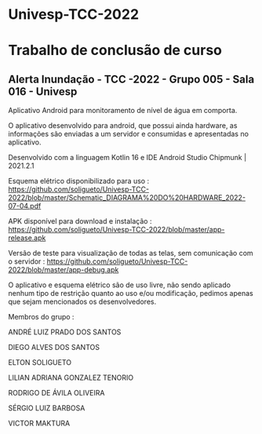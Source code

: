 # Univesp-TCC-2022


<h1>Trabalho de conclusão de curso</h1>

<h2>Alerta Inundação - TCC -2022 - Grupo 005 - Sala 016 - Univesp</h2>

Aplicativo Android para monitoramento de nível de água em comporta. 

O aplicativo desenvolvido para android, que possui ainda hardware, as informações são enviadas a um servidor e consumidas e apresentadas no aplicativo.

Desenvolvido com a linguagem Kotlin 16 e IDE Android Studio Chipmunk | 2021.2.1

Esquema elétrico disponibilizado para uso : https://github.com/soligueto/Univesp-TCC-2022/blob/master/Schematic_DIAGRAMA%20DO%20HARDWARE_2022-07-04.pdf

APK disponível para download e instalação : https://github.com/soligueto/Univesp-TCC-2022/blob/master/app-release.apk

Versão de teste para visualização de todas as telas, sem comunicação com o servidor : https://github.com/soligueto/Univesp-TCC-2022/blob/master/app-debug.apk

O aplicativo e esquema elétrico são de uso livre, não sendo aplicado nenhum tipo de restrição quanto ao uso e/ou modificação, pedimos apenas que sejam mencionados os desenvolvedores.

Membros do grupo :

ANDRÉ LUIZ PRADO DOS SANTOS

DIEGO ALVES DOS SANTOS

ELTON SOLIGUETO

LILIAN ADRIANA GONZALEZ TENORIO

RODRIGO DE ÁVILA OLIVEIRA

SÉRGIO LUIZ BARBOSA

VICTOR MAKTURA
